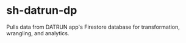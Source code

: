 # sh-datrun-dp
Pulls data from DATRUN app's Firestore database for transformation, wrangling, and analytics.
